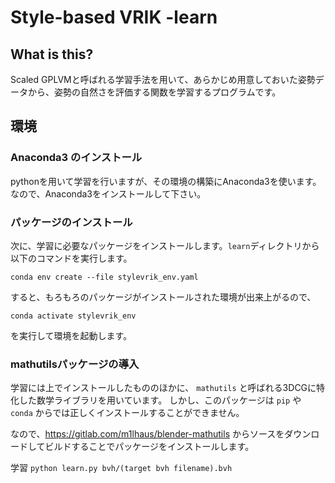 # Style-based VRIK -learn

## What is this?
Scaled GPLVMと呼ばれる学習手法を用いて、あらかじめ用意しておいた姿勢データから、姿勢の自然さを評価する関数を学習するプログラムです。


## 環境

### Anaconda3 のインストール
pythonを用いて学習を行いますが、その環境の構築にAnaconda3を使います。
なので、Anaconda3をインストールして下さい。

### パッケージのインストール

次に、学習に必要なパッケージをインストールします。```learn```ディレクトリから以下のコマンドを実行します。  

```conda env create --file stylevrik_env.yaml```  

すると、もろもろのパッケージがインストールされた環境が出来上がるので、  

```conda activate stylevrik_env```

を実行して環境を起動します。

### mathutilsパッケージの導入
学習には上でインストールしたもののほかに、 ```mathutils``` と呼ばれる3DCGに特化した数学ライブラリを用いています。
しかし、このパッケージは ```pip``` や ```conda``` からでは正しくインストールすることができません。

なので、https://gitlab.com/m1lhaus/blender-mathutils からソースをダウンロードしてビルドすることでパッケージをインストールします。


学習
```python learn.py bvh/(target bvh filename).bvh```